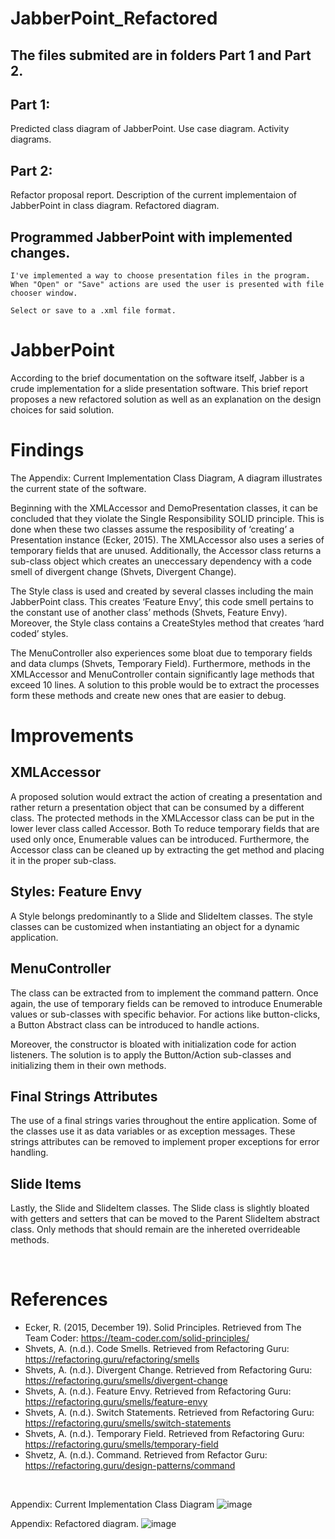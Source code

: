 # JabberPoint_Refactored


## The files submited are in folders Part 1 and Part 2.

## Part 1:
Predicted class diagram of JabberPoint.
Use case diagram.
Activity diagrams.

## Part 2:
Refactor proposal report.
Description of the current implementaion of JabberPoint in class diagram.
Refactored diagram.

## Programmed JabberPoint with implemented changes.

```
I've implemented a way to choose presentation files in the program. 
When "Open" or "Save" actions are used the user is presented with file chooser window.

Select or save to a .xml file format.
```

# JabberPoint
According to the brief documentation on the software itself, Jabber is a crude implementation for a slide presentation software.
This brief report proposes a new refactored solution as well as an explanation on the design choices for said solution.

# Findings
The Appendix: Current Implementation Class Diagram, A diagram illustrates the current state of the software.

Beginning with the XMLAccessor and DemoPresentation classes, it can be concluded that they violate the Single Responsibility SOLID principle. 
This is done when these two classes assume the resposibility of ‘creating’ a Presentation instance (Ecker, 2015). 
The XMLAccessor also uses a series of temporary fields that are unused. Additionally, the Accessor class returns a sub-class object 
which creates an uneccessary dependency with a code smell of divergent change (Shvets, Divergent Change).

The Style class is used and created by several classes including the main JabberPoint class. This creates ‘Feature Envy’,
this code smell pertains to the constant use of another class’ methods (Shvets, Feature Envy). Moreover, the Style class contains a CreateStyles method that creates ‘hard coded’ styles. 

The MenuController also experiences some bloat due to temporary fields and data clumps (Shvets, Temporary Field).
Furthermore, methods in the XMLAccessor and MenuController contain significantly lage methods that exceed 10 lines.
A solution to this proble would be to extract the processes form these methods and create new ones that are easier to debug.

# Improvements

## XMLAccessor
A proposed solution would extract the action of creating a presentation and rather return a presentation object that can be consumed by
a different class. The protected methods in the XMLAccessor class can be put in the lower lever class called Accessor. Both 
To reduce temporary fields that are used only once, Enumerable values can be introduced.
Furthermore, the Accessor class can be cleaned up by extracting the get method and placing it in the proper sub-class. 

## Styles: Feature Envy
A Style belongs predominantly to a Slide and SlideItem classes. The style classes can be customized when instantiating an object for a dynamic application.

## MenuController
The class can be extracted from to implement the command pattern. Once again, the use of temporary fields can
be removed to introduce Enumerable values or sub-classes with specific behavior. For actions like button-clicks, a Button Abstract class can be introduced to handle actions.

Moreover, the constructor is bloated with initialization code for action listeners. 
The solution is to apply the Button/Action sub-classes and initializing them in their own methods.

## Final Strings Attributes
The use of a final strings varies throughout the entire application. 
Some of the classes use it as data variables or as exception messages. These strings attributes can be removed to implement proper exceptions for error handling.

## Slide Items
Lastly, the Slide and SlideItem classes. The Slide class is slightly bloated with getters and setters that can be moved to the Parent SlideItem abstract class.
Only methods that should remain are the inhereted overrideable methods. 

 
# References
- Ecker, R. (2015, December 19). Solid Principles. Retrieved from The Team Coder: https://team-coder.com/solid-principles/
- Shvets, A. (n.d.). Code Smells. Retrieved from Refactoring Guru: https://refactoring.guru/refactoring/smells
- Shvets, A. (n.d.). Divergent Change. Retrieved from Refactoring Guru: https://refactoring.guru/smells/divergent-change
- Shvets, A. (n.d.). Feature Envy. Retrieved from Refactoring Guru: https://refactoring.guru/smells/feature-envy
- Shvets, A. (n.d.). Switch Statements. Retrieved from Refactoring Guru: https://refactoring.guru/smells/switch-statements
- Shvets, A. (n.d.). Temporary Field. Retrieved from Refactoring Guru: https://refactoring.guru/smells/temporary-field
- Shvetz, A. (n.d.). Command. Retrieved from Refactor Guru: https://refactoring.guru/design-patterns/command

 

Appendix: Current Implementation Class Diagram 
 ![image](https://github.com/Lonely-Taco/JabberPoint_Refactored/assets/47434636/43b36441-ebb2-4724-a211-c8837ab61ce5)

Appendix: Refactored diagram.
![image](https://github.com/Lonely-Taco/JabberPoint_Refactored/assets/47434636/d0efc181-5472-4ae1-8a4f-b557eeb2bff3)

 
